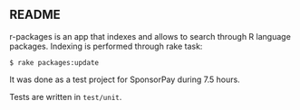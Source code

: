 ## README 

r-packages is an app that indexes and allows to search through R language packages.
Indexing is performed through rake task:

    $ rake packages:update

It was done as a test project for SponsorPay during 7.5 hours.

Tests are written in `test/unit`.
